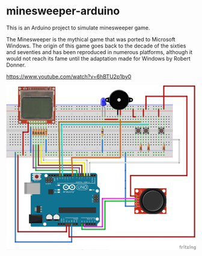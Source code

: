# minesweeper-arduino

This is an Arduino project to simulate minesweeper game. 

The Minesweeper is the mythical game that was ported to Microsoft Windows. The origin of this game goes back to the decade of the sixties and seventies and has been reproduced in numerous platforms, although it would not reach its fame until the adaptation made for Windows by Robert Donner.

https://www.youtube.com/watch?v=6hBTU2p1by0

![Diagram](images/fritzing-diagram.jpg)
